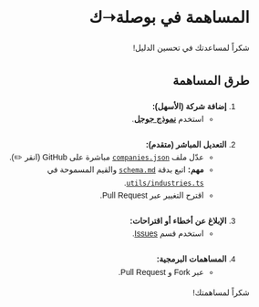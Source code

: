 <div dir="rtl" style="font-family: sans-serif; line-height: 1.6;">

  <h1>المساهمة في بوصلة➝ك</h1>
  <p>شكراً لمساعدتك في تحسين الدليل!</p>

  <h2>طرق المساهمة</h2>

  <ol>
    <li>
      <b>إضافة شركة (الأسهل):</b>
      <ul>
        <li>استخدم <a href="https://forms.gle/Hrz4Z4FjqeMU1fdFA" target="_blank" rel="noopener noreferrer"><b>نموذج جوجل</b></a>.</li>
      </ul>
    </li>
    <br>
    <li>
      <b>التعديل المباشر (متقدم):</b>
      <ul>
        <li>عدّل ملف <a href="./bwsalitech-nextjs/data/companies.json"><code>companies.json</code></a> مباشرة على GitHub (انقر ✏️).</li>
        <li><b>مهم:</b> اتبع بدقة <a href="./bwsalitech-nextjs/data/schema.md"><code>schema.md</code></a> والقيم المسموحة في <a href="./bwsalitech-nextjs/utils/industries.ts"><code>utils/industries.ts</code></a>.</li>
        <li>اقترح التغيير عبر Pull Request.</li>
      </ul>
    </li>
    <br>
    <li>
      <b>الإبلاغ عن أخطاء أو اقتراحات:</b>
      <ul>
         <li>استخدم قسم <a href="https://github.com/ta0a2000t/bwsalitech/issues" target="_blank" rel="noopener noreferrer">Issues</a>.</li>
      </ul>
    </li>
     <br>
    <li>
      <b>المساهمات البرمجية:</b>
      <ul>
        <li>عبر Fork و Pull Request.</li>
      </ul>
    </li>
  </ol>

  <p>شكراً لمساهمتك!</p>

</div>